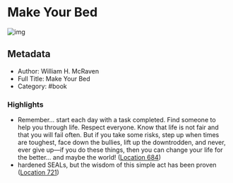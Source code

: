 # Make Your Bed

![img](https://images-na.ssl-images-amazon.com/images/I/51D8tEOmerL._SL200_.jpg)

## Metadata

- Author: William H. McRaven
- Full Title: Make Your Bed
- Category: #book

### Highlights

- Remember… start each day with a task completed. Find someone to help you through life. Respect everyone. Know that life is not fair and that you will fail often. But if you take some risks, step up when times are toughest, face down the bullies, lift up the downtrodden, and never, ever give up—if you do these things, then you can change your life for the better… and maybe the world! ([Location 684](https://readwise.io/to_kindle?action=open&asin=B01KFJGT50&location=684))
- hardened SEALs, but the wisdom of this simple act has been proven ([Location 721](https://readwise.io/to_kindle?action=open&asin=B01KFJGT50&location=721))

